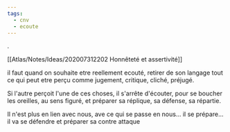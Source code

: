 ```yaml
---
tags:
  - cnv
  - ecoute
---
```

.
<!-- Related -->
[[Atlas/Notes/Ideas/202007312202 Honnêteté et assertivité]]

il faut quand on souhaite etre reellement ecouté, retirer de son langage tout ce qui peut etre perçu comme jugement, critique, cliché, préjugé.

Si l'autre perçoit l'une de ces choses, il s'arrête d'écouter, pour se boucher les oreilles, au sens figuré, et préparer sa réplique, sa défense, sa répartie.

Il n'est plus en lien avec nous, ave ce qui se passe en nous... il se prépare... il va se défendre et préparer sa contre attaque
